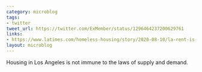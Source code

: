 ```yaml
---
category: microblog
tags:
- twitter
tweet_url: https://twitter.com/ExMember/status/1296464237200629761
links:
- https://www.latimes.com/homeless-housing/story/2020-08-10/la-rent-is-falling-high-end
layout: microblog
---
```

Housing in Los Angeles is not immune to the laws of supply and demand.
